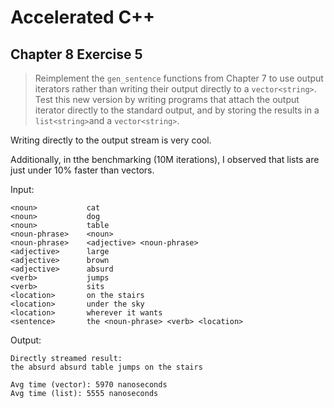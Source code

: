 # Accelerated C++
## Chapter 8 Exercise 5

>Reimplement the `gen_sentence` functions from Chapter 7 to use
>output iterators rather than writing their output directly to a `vector<string>`.
>Test this new version by writing programs that attach the output iterator
>directly to the standard output, and by storing the results in a
>`list<string>`and a `vector<string>`.

Writing directly to the output stream is very cool.

Additionally, in tthe benchmarking (10M iterations), I observed that lists are
just under 10% faster than vectors.

Input:
```
<noun>           cat
<noun>           dog
<noun>           table
<noun-phrase>    <noun>
<noun-phrase>    <adjective> <noun-phrase>
<adjective>      large
<adjective>      brown
<adjective>      absurd
<verb>           jumps
<verb>           sits
<location>       on the stairs
<location>       under the sky
<location>       wherever it wants
<sentence>       the <noun-phrase> <verb> <location>
```

Output:
```
Directly streamed result: 
the absurd absurd table jumps on the stairs

Avg time (vector): 5970 nanoseconds
Avg time (list): 5555 nanoseconds
```

